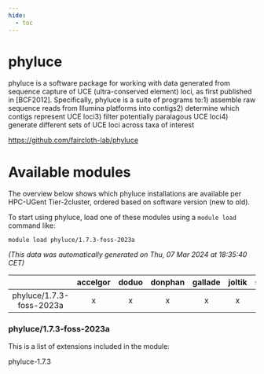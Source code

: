 ```yaml
---
hide:
  - toc
---
```


phyluce
=======


phyluce is a software package for working with data generated from sequence capture of UCE (ultra-conserved element) loci, as first published in [BCF2012]. Specifically, phyluce is a suite of programs to:1) assemble raw sequence reads from Illumina platforms into contigs2) determine which contigs represent UCE loci3) filter potentially paralagous UCE loci4) generate different sets of UCE loci across taxa of interest

https://github.com/faircloth-lab/phyluce
# Available modules


The overview below shows which phyluce installations are available per HPC-UGent Tier-2cluster, ordered based on software version (new to old).

To start using phyluce, load one of these modules using a `module load` command like:

```shell
module load phyluce/1.7.3-foss-2023a
```

*(This data was automatically generated on Thu, 07 Mar 2024 at 18:35:40 CET)*  

| |accelgor|doduo|donphan|gallade|joltik|skitty|
| :---: | :---: | :---: | :---: | :---: | :---: | :---: |
|phyluce/1.7.3-foss-2023a|x|x|x|x|x|x|


### phyluce/1.7.3-foss-2023a

This is a list of extensions included in the module:

phyluce-1.7.3